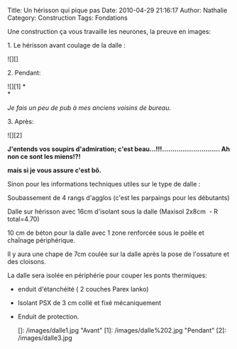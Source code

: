 Title: Un hérisson qui pique pas
Date: 2010-04-29 21:16:17
Author: Nathalie
Category: Construction
Tags: Fondations

Une construction ça vous travaille les neurones, la preuve en images:

1\. Le hérisson avant coulage de la dalle :

![][]

2\. Pendant:

![][1] *  
*

*Je fais un peu de pub à mes anciens voisins de bureau.*

3\. Après:

![][2]

**J'entends vos soupirs d'admiration; c'est
beau...!!!............................ Ah non ce sont les miens!?!**

**mais si je vous assure c'est bô.**

Sinon pour les informations techniques utiles sur le type de dalle :

Soubassement de 4 rangs d'agglos (c'est les parpaings pour les
débutants)

Dalle sur hérisson avec 16cm d'isolant sous la dalle (Maxisol 2x8cm  - R
total=4.70)

10 cm de béton pour la dalle avec 1 zone renforcée sous le poêle et
chaînage périphérique.

Il y aura une chape de 7cm coulée sur la dalle après la pose de
l'ossature et des cloisons.

La dalle sera isolée en périphérie pour couper les ponts thermiques:

- enduit d'étanchéité ( 2 couches Parex lanko)

- Isolant PSX de 3 cm collé et fixé mécaniquement

- Enduit de protection.

  []: /images/dalle1.jpg "Avant"
  [1]: /images/dalle%202.jpg "Pendant"
  [2]: /images/dalle3.jpg
